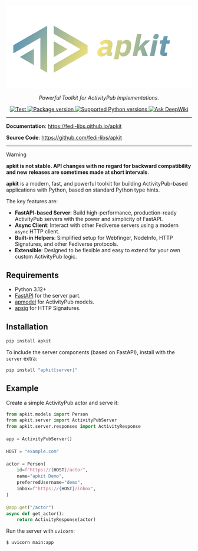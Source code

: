<p align="center">
  <a href="https://fedi-libs.github.io/apkit">
    <img src="https://raw.githubusercontent.com/fedi-libs/assets/refs/heads/main/png/apkit.png" alt="apkit" />
  </a>
</p>
<p align="center">
    <em>Powerful Toolkit for ActivityPub Implementations.</em>
</p>
<p align="center">
  <a href="https://github.com/fedi-libs/apkit/actions/workflows/publish.yml" target="_blank">
      <img src="https://github.com/fedi-libs/apkit/actions/workflows/publish.yml/badge.svg" alt="Test">
  </a>
  <a href="https://pypi.org/project/apkit" target="_blank">
      <img src="https://img.shields.io/pypi/v/apkit.svg" alt="Package version">
  </a>
  <a href="https://pypi.org/project/apkit" target="_blank">
      <img src="https://img.shields.io/pypi/pyversions/apkit.svg" alt="Supported Python versions">
  </a>
  <a href="https://deepwiki.com/fedi-libs/apkit" target="_blank">
      <img src="https://deepwiki.com/badge.svg" alt="Ask DeepWiki">
  </a>
</p>

---

**Documentation**: <a href="https://fedi-libs.github.io/apkit" target="_blank">https://fedi-libs.github.io/apkit</a>

**Source Code**: <a href="https://github.com/fedi-libs/apkit" target="_blank">https://github.com/fedi-libs/apkit</a>

---

> [!WARNING]
> **apkit is not stable. API changes with no regard for backward compatibility and new releases are sometimes made at short intervals**.

**apkit** is a modern, fast, and powerful toolkit for building ActivityPub-based applications with Python, based on standard Python type hints.

The key features are:

* **FastAPI-based Server**: Build high-performance, production-ready ActivityPub servers with the power and simplicity of FastAPI.
* **Async Client**: Interact with other Fediverse servers using a modern `async` HTTP client.
* **Built-in Helpers**: Simplified setup for Webfinger, NodeInfo, HTTP Signatures, and other Fediverse protocols.
* **Extensible**: Designed to be flexible and easy to extend for your own custom ActivityPub logic.

## Requirements

* Python 3.12+
* [FastAPI](https://fastapi.tiangolo.com/) for the server part.
* [apmodel](https://github.com/fedi-libs/apmodel) for ActivityPub models.
* [apsig](https://github.com/fedi-libs/apsig) for HTTP Signatures.

## Installation

```bash
pip install apkit
```

To include the server components (based on FastAPI), install with the `server` extra:

```bash
pip install "apkit[server]"
```

## Example

Create a simple ActivityPub actor and serve it:

```python
from apkit.models import Person
from apkit.server import ActivityPubServer
from apkit.server.responses import ActivityResponse

app = ActivityPubServer()

HOST = "example.com"

actor = Person(
    id=f"https://{HOST}/actor",
    name="apkit Demo",
    preferredUsername="demo",
    inbox=f"https://{HOST}/inbox",
)

@app.get("/actor")
async def get_actor():
    return ActivityResponse(actor)

```

Run the server with `uvicorn`:

```bash
$ uvicorn main:app
```

